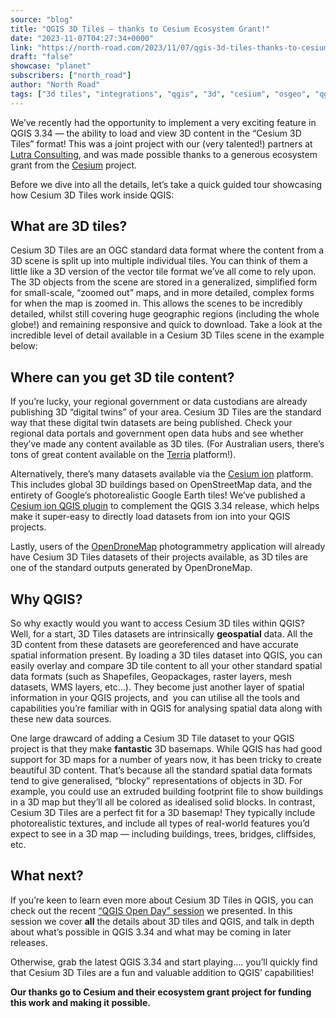 ```yaml
---
source: "blog"
title: "QGIS 3D Tiles – thanks to Cesium Ecosystem Grant!"
date: "2023-11-07T04:27:34+0000"
link: "https://north-road.com/2023/11/07/qgis-3d-tiles-thanks-to-cesium-ecosystem-grant/"
draft: "false"
showcase: "planet"
subscribers: ["north_road"]
author: "North Road"
tags: ["3d tiles", "integrations", "qgis", "3d", "cesium", "osgeo", "qgis", "tiles"]
---
```


<p>We&#8217;ve recently had the opportunity to implement a very exciting feature in QGIS 3.34 &#8212; the ability to load and view 3D content in the &#8220;Cesium 3D Tiles&#8221; format! This was a joint project with our (very talented!) partners at <a class="ql-link" href="https://www.lutraconsulting.co.uk/" rel="noopener noreferrer" target="_blank">Lutra Consulting</a>, and was made possible thanks to a generous ecosystem grant from the <a href="https://cesium.com/">Cesium</a> project.</p>
<p>Before we dive into all the details, let&#8217;s take a quick guided tour showcasing how Cesium 3D Tiles work inside QGIS:</p>
<p></p>
<h2>What are 3D tiles?</h2>
<p>Cesium 3D Tiles are an OGC standard data format where the content from a 3D scene is split up into multiple individual tiles. You can think of them a little like a 3D version of the vector tile format we&#8217;ve all come to rely upon. The 3D objects from the scene are stored in a generalized, simplified form for small-scale, &#8220;zoomed out&#8221; maps, and in more detailed, complex forms for when the map is zoomed in. This allows the scenes to be incredibly detailed, whilst still covering huge geographic regions (including the whole globe!) and remaining responsive and quick to download. Take a look at the incredible level of detail available in a Cesium 3D Tiles scene in the example below:</p>
<p></p>
<h2>Where can you get 3D tile content?</h2>
<p>If you&#8217;re lucky, your regional government or data custodians are already publishing 3D &#8220;digital twins&#8221; of your area. Cesium 3D Tiles are the standard way that these digital twin datasets are being published. Check your regional data portals and government open data hubs and see whether they&#8217;ve made any content available as 3D tiles. (For Australian users, there&#8217;s tons of great content available on the <a href="https://www.csiro.au/en/research/technology-space/data/Terria">Terria</a> platform!).</p>
<p>Alternatively, there&#8217;s many datasets available via the <a href="https://ion.cesium.com/">Cesium ion</a> platform. This includes global 3D buildings based on OpenStreetMap data, and the entirety of Google&#8217;s photorealistic Google Earth tiles! We&#8217;ve published a <a href="https://plugins.qgis.org/plugins/cesium_ion/">Cesium ion QGIS plugin</a> to complement the QGIS 3.34 release, which helps make it super-easy to directly load datasets from ion into your QGIS projects.</p>
<p>Lastly, users of the <a href="https://www.opendronemap.org/">OpenDroneMap</a> photogrammetry application will already have Cesium 3D Tiles datasets of their projects available, as 3D tiles are one of the standard outputs generated by OpenDroneMap.</p>
<h2>Why QGIS?</h2>
<p>So why exactly would you want to access Cesium 3D tiles within QGIS? Well, for a start, 3D Tiles datasets are intrinsically <strong>geospatial</strong> data. All the 3D content from these datasets are georeferenced and have accurate spatial information present. By loading a 3D tiles dataset into QGIS, you can easily overlay and compare 3D tile content to all your other standard spatial data formats (such as Shapefiles, Geopackages, raster layers, mesh datasets, WMS layers, etc&#8230;). They become just another layer of spatial information in your QGIS projects, and  you can utilise all the tools and capabilities you&#8217;re familiar with in QGIS for analysing spatial data along with these new data sources.</p>
<p>One large drawcard of adding a Cesium 3D Tile dataset to your QGIS project is that they make <strong>fantastic</strong> 3D basemaps. While QGIS has had good support for 3D maps for a number of years now, it has been tricky to create beautiful 3D content. That&#8217;s because all the standard spatial data formats tend to give generalised, &#8220;blocky&#8221; representations of objects in 3D. For example, you could use an extruded building footprint file to show buildings in a 3D map but they&#8217;ll all be colored as idealised solid blocks. In contrast, Cesium 3D Tiles are a perfect fit for a 3D basemap! They typically include photorealistic textures, and include all types of real-world features you&#8217;d expect to see in a 3D map &#8212; including buildings, trees, bridges, cliffsides, etc.</p>
<h2>What next?</h2>
<p>If you&#8217;re keen to learn even more about Cesium 3D Tiles in QGIS, you can check out the recent <a href="https://www.youtube.com/live/vazJlXTcLsw?si=jNzI59y_Un-fHh1z">&#8220;QGIS Open Day&#8221; session</a> we presented. In this session we cover <strong>all</strong> the details about 3D tiles and QGIS, and talk in depth about what&#8217;s possible in QGIS 3.34 and what may be coming in later releases.</p>
<p>Otherwise, grab the latest QGIS 3.34 and start playing&#8230;. you&#8217;ll quickly find that Cesium 3D Tiles are a fun and valuable addition to QGIS&#8217; capabilities!</p>
<p><strong>Our thanks go to Cesium and their ecosystem grant project for funding this work and making it possible.</strong></p>
<div class="supsystic-social-sharing supsystic-social-sharing-package-flat supsystic-social-sharing-hide-on-homepage supsystic-social-sharing-spacing supsystic-social-sharing-content supsystic-social-sharing-content-align-left" style="font-size: 0.7em!important; display: none;"><a class="social-sharing-button sharer-flat sharer-flat-1 counter-standard without-counter twitter" href="https://twitter.com/share?url=https%3A%2F%2Fnorth-road.com%2F2023%2F11%2F07%2Fqgis-3d-tiles-thanks-to-cesium-ecosystem-grant%2F&amp;text=QGIS+3D+Tiles+%26%238211%3B+thanks+to+Cesium+Ecosystem+Grant%21" rel="nofollow" target="_blank" title="Twitter"><i class="fa-ssbs fa-ssbs-fw fa-ssbs-twitter"></i><div class="counter-wrap standard"><span class="counter">0</span></div></a><a class="social-sharing-button sharer-flat sharer-flat-1 counter-standard without-counter linkedin" href="https://www.linkedin.com/shareArticle?mini=true&amp;title=QGIS+3D+Tiles+%26%238211%3B+thanks+to+Cesium+Ecosystem+Grant%21&amp;url=https%3A%2F%2Fnorth-road.com%2F2023%2F11%2F07%2Fqgis-3d-tiles-thanks-to-cesium-ecosystem-grant%2F" rel="nofollow" target="_blank" title="Linkedin"><i class="fa-ssbs fa-ssbs-fw fa-ssbs-linkedin"></i><div class="counter-wrap standard"><span class="counter">0</span></div></a><a class="social-sharing-button sharer-flat sharer-flat-1 counter-standard without-counter facebook" href="http://www.facebook.com/sharer.php?u=https%3A%2F%2Fnorth-road.com%2F2023%2F11%2F07%2Fqgis-3d-tiles-thanks-to-cesium-ecosystem-grant%2F" rel="nofollow" target="_blank" title="Facebook"><i class="fa-ssbs fa-ssbs-fw fa-ssbs-facebook"></i><div class="counter-wrap standard"><span class="counter">0</span></div></a></div>
